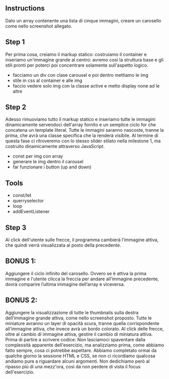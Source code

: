 ## Instructions

   Dato un array contenente una lista di cinque immagini, creare un carosello come nello screenshot allegato.
 ## Step 1
  Per prima cosa, creiamo il markup statico: costruiamo il container e inseriamo un'immagine grande al centro: avremo così la struttura base e gli stili pronti per poterci poi concentrare solamente sull'aspetto logico.

  - facciamo un div con clase carousel e poi dentro mettiamo le img 
  - stile in css al container e alle img 
  - faccio vedere solo img con la classe active e metto display none ad le altre

 ## Step 2
  Adesso rimuoviamo tutto il markup statico e inseriamo tutte le immagini dinamicamente servendoci dell'array fornito e un semplice ciclo for che concatena un template literal. Tutte le immagini saranno nascoste, tranne la prima, che avrà una classe specifica che la renderà visibile. Al termine di questa fase ci ritroveremo con lo stesso slider stilato nella milestone 1, ma costruito dinamicamente attraverso JavaScript.
  - const per img con array
  - generare le img dentro il carousel
  - far funzionare i button (up and down)

  ## Tools
  - const/let
  - querryselector
  - loop
  - addEventListener
 ## Step 3

 Al click dell'utente sulle frecce, il programma cambierà l’immagine attiva, che quindi verrà visualizzata al posto della precedente.
 ## BONUS 1:
 Aggiungere il ciclo infinito del carosello. Ovvero se è attiva la prima immagine e l'utente clicca la freccia per andare all’immagine precedente, dovrà comparire l’ultima immagine dell’array e viceversa.
## BONUS 2:
 Aggiungere la visualizzazione di tutte le thumbnails sulla destra dell’immagine grande attiva, come nello screenshot proposto. Tutte le miniature avranno un layer di opacità scura, tranne quella corrispondente all’immagine attiva, che invece avrà un bordo colorato. Al click delle frecce, oltre al cambio di immagine attiva, gestire il cambio di miniatura attiva.
Prima di partire a scrivere codice:
Non lasciamoci spaventare dalla complessità apparente dell'esercizio, ma analizziamo prima, come abbiamo fatto sempre, cosa ci potrebbe aspettare. Abbiamo completato ormai da qualche giorno la sessione HTML e CSS, se non ci ricordiamo qualcosa andiamo pure a riguardare alcuni argomenti. Non dedichiamo però al ripasso più di una mezz'ora, così da non perdere di vista il focus dell'esercizio.